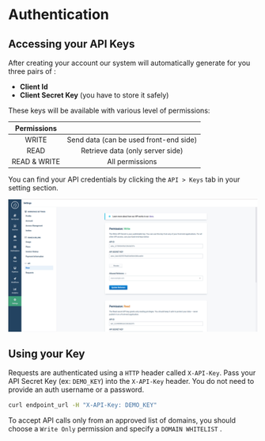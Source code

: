 # Authentication

## Accessing your API Keys

After creating your account our system will automatically generate for you three pairs of :

* **Client Id**
* **Client Secret Key** \(you have to store it safely\)

These keys will be available with various level of permissions:

| **Permissions** |  |
| :---: | :---: |
| WRITE | Send data \(can be used front-end side\) |
| READ |  Retrieve data \(only server side\) |
| READ & WRITE | All permissions  |

You can find your API credentials by clicking the `API > Keys`  tab in your setting section.

![API keys section](../.gitbook/assets/screenshot-from-2020-03-01-22-48-16.png)

## Using your Key

Requests are authenticated using a `HTTP` header called `X-API-Key`. Pass your API Secret Key \(ex: `DEMO_KEY`\) into the `X-API-Key` header. You do not need to provide an auth username or a password.

```bash
curl endpoint_url -H "X-API-Key: DEMO_KEY"
```

To accept API calls only from an approved list of domains, you should choose a `Write Only` permission and specify a  `DOMAIN WHITELIST` .

